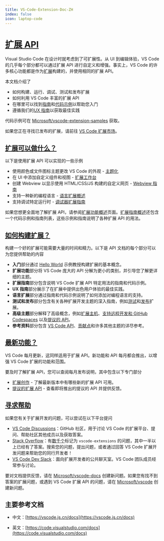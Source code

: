 ```yaml
---
title: VS-Code-Extension-Doc-ZH
index: false
icon: laptop-code
---
```


# [扩展 API](https://vscode.js.cn/api)

Visual Studio Code 在设计时就考虑到了可扩展性。从 UI 到编辑体验，VS Code 的几乎每个部分都可以通过扩展 API 进行自定义和增强。事实上，VS Code 的许多核心功能都是作为[扩展](https://github.com/microsoft/vscode/tree/main/extensions)构建的，并使用相同的扩展 API。

本文档介绍了

- 如何构建、运行、调试、测试和发布扩展
- 如何利用 VS Code 丰富的扩展 API
- 在哪里可以找到[指南](https://vscode.js.cn/api/extension-guides/overview)和[代码示例](https://github.com/microsoft/vscode-extension-samples)以帮助您入门
- 遵循我们的[UX 指南](https://vscode.js.cn/api/ux-guidelines/overview)以获取最佳实践

代码示例可在 [Microsoft/vscode-extension-samples](https://github.com/microsoft/vscode-extension-samples) 获取。

如果您正在寻找已发布的扩展，请前往 [VS Code 扩展市场](https://marketplace.visualstudio.com/vscode)。

## [扩展可以做什么？](https://vscode.js.cn/api#what-can-extensions-do)

以下是使用扩展 API 可以实现的一些示例

- 使用颜色或文件图标主题更改 VS Code 的外观 - [主题化](https://vscode.js.cn/api/extension-capabilities/theming)
- 在 UI 中添加自定义组件和视图 - [扩展工作台](https://vscode.js.cn/api/extension-capabilities/extending-workbench)
- 创建 Webview 以显示使用 HTML/CSS/JS 构建的自定义网页 - [Webview 指南](https://vscode.js.cn/api/extension-guides/webview)
- 支持一种新的编程语言 - [语言扩展概述](https://vscode.js.cn/api/language-extensions/overview)
- 支持调试特定运行时 - [调试器扩展指南](https://vscode.js.cn/api/extension-guides/debugger-extension)

如果您想更全面地了解扩展 API，请参阅[扩展功能概述](https://vscode.js.cn/api/extension-capabilities/overview)页面。[扩展指南概述](https://vscode.js.cn/api/extension-guides/overview)还包含一个代码示例和指南列表，这些示例和指南说明了各种扩展 API 的用法。

## [如何构建扩展？](https://vscode.js.cn/api#how-to-build-extensions)

构建一个好的扩展可能需要大量的时间和精力。以下是 API 文档的每个部分可以为您提供帮助的内容

- **入门**部分通过 [Hello World](https://github.com/microsoft/vscode-extension-samples/tree/main/helloworld-sample) 示例教授构建扩展的基本概念。
- **扩展功能**部分将 VS Code 庞大的 API 分解为更小的类别，并引导您了解更详细的主题。
- **扩展指南**部分包含说明 VS Code 扩展 API 特定用法的指南和代码示例。
- **UX 指南**部分展示了在扩展中提供出色用户体验的最佳实践。
- **语言扩展**部分通过指南和代码示例说明了如何添加对编程语言的支持。
- **测试和发布**部分包含有关各种扩展开发主题的深入指南，例如[测试](https://vscode.js.cn/api/working-with-extensions/testing-extension)和[发布](https://vscode.js.cn/api/working-with-extensions/publishing-extension)扩展。
- **高级主题**部分解释了高级概念，例如[扩展主机](https://vscode.js.cn/api/advanced-topics/extension-host)、[支持远程开发和 GitHub Codespaces](https://vscode.js.cn/api/advanced-topics/remote-extensions) 以及[提议的 API](https://vscode.js.cn/api/advanced-topics/using-proposed-api)。
- **参考资料**部分包含 [VS Code API](https://vscode.js.cn/api/references/vscode-api)、[贡献点](https://vscode.js.cn/api/references/contribution-points)和许多其他主题的详尽参考。

## [最新功能？](https://vscode.js.cn/api#whats-new)

VS Code 每月更新，这同样适用于扩展 API。新功能和 API 每月都会推出，以增强 VS Code 扩展的功能和范围。

要及时了解扩展 API，您可以查阅每月发布说明，其中包含以下专门部分

- [扩展创作](https://vscode.js.cn/updates#_extension-authoring) - 了解最新版本中有哪些新的扩展 API 可用。
- [提议的扩展 API](https://vscode.js.cn/updates#_proposed-extension-apis) - 查看即将推出的提议的 API 并提供反馈。

## [寻求帮助](https://vscode.js.cn/api#looking-for-help)

如果您有关于扩展开发的问题，可以尝试在以下平台提问

- [VS Code Discussions](https://github.com/microsoft/vscode-discussions)：GitHub 社区，用于讨论 VS Code 的扩展平台、提问、帮助社区其他成员以及获取答案。
- [Stack Overflow](https://stackoverflow.com/questions/tagged/vscode-extensions)：有[数千个](https://stackoverflow.com/questions/tagged/vscode-extensions)标记为 `vscode-extensions` 的问题，其中一半以上已经有了答案。搜索您的问题，提出问题，或者通过回答 VS Code 扩展开发问题来帮助您的同行开发者！
- [VS Code Dev Slack](https://vscode-dev-community.slack.com/)：面向扩展开发者的公共聊天室。VS Code 团队成员经常参与讨论。

要对文档提供反馈，请在 [Microsoft/vscode-docs](https://github.com/microsoft/vscode-docs/issues) 创建新问题。如果您有找不到答案的扩展问题，或遇到 VS Code 扩展 API 的问题，请在 [Microsoft/vscode](https://github.com/microsoft/vscode/issues) 创建新问题。

## 主要参考文档

- 中文：[https://vscode.js.cn/docs](https://vscode.js.cn/docs)

- 英文：[https://code.visualstudio.com/docs](https://code.visualstudio.com/docs)

<Catalog />
